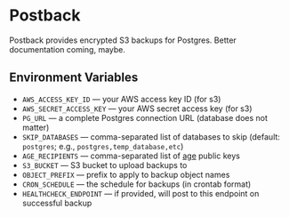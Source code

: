 # Postback

Postback provides encrypted S3 backups for Postgres. Better documentation coming, maybe.

## Environment Variables

- `AWS_ACCESS_KEY_ID` — your AWS access key ID (for s3)
- `AWS_SECRET_ACCESS_KEY` — your AWS secret access key (for s3)
- `PG_URL` — a complete Postgres connection URL (database does not matter)
- `SKIP_DATABASES` — comma-separated list of databases to skip (default: `postgres`; e.g., `postgres,temp_database,etc`)
- `AGE_RECIPIENTS` — comma-separated list of [age](https://age-encryption.org) public keys
- `S3_BUCKET` — S3 bucket to upload backups to
- `OBJECT_PREFIX` — prefix to apply to backup object names
- `CRON_SCHEDULE` — the schedule for backups (in crontab format)
- `HEALTHCHECK_ENDPOINT` — if provided, will post to this endpoint on successful backup
